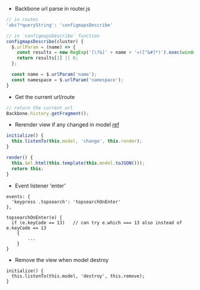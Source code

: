 - Backbone url parse in router.js
```js
// in routes
'abc?*queryString': 'configmapsDescribe'

// in `configmapsDescribe` function
configmapsDescribe(cluster) {
  $.urlParam = (name) => {
    const results = new RegExp('[\?&]' + name + '=([^&#]*)').exec(window.location.href);
    return results[1] || 0;
  };

  const name = $.urlParam('name');
  const namespace = $.urlParam('namespace');
}
```

- Get the current url/route
```js
// return the current url
Backbone.history.getFragment();
```

- Rerender view if any changed in model [ref](http://backbonejs.org/docs/todos.html)

```js
initialize() {
  this.listenTo(this.model, 'change', this.render);
}

render() {
  this.$el.html(this.template(this.model.toJSON()));
  return this;
}

```
- Event listener 'enter'
```
events: {
  'keypress .topsearch': 'topsearchOnEnter'
},

topsearchOnEnter(e) {
  if (e.keyCode == 13)   // can try e.which === 13 also instead of e.keyCode == 13
    {
        ...
    }
}
```

- Remove the view when model destroy
```
initialize() {
  this.listenTo(this.model, 'destroy', this.remove);
}
```
        
